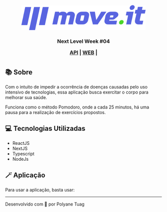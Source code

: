  &nbsp;

<p align="center">
  <img width= '400' src=".github/logo-full.svg" padding=20px>
</p>


<h3 align="center"> Next Level Week #04 

 [API](##-API-(Back-end)) | [WEB](##-WEB-(Front-end)) |
 
</h3>

<h1 align="center">
    <!-- <img src=".github/happy-interface.png"> -->
</h1>



## 📚 Sobre

Com o intuito de impedir a ocorrência de doenças causadas pelo uso intensivo de tecnologias, essa aplicação busca exercitar o corpo para melhorar sua saúde. 

Funciona como o método Pomodoro, onde a cada 25 minutos, há uma pausa para a realização de exercícios propostos.

## 💻 Tecnologias Utilizadas

- ReactJS
- NextJS
- Typescript
- NodeJs

## 🪄 Aplicação

Para usar a aplicação, basta usar: 





---
Desenvolvido com 💙 por Polyane Tuag